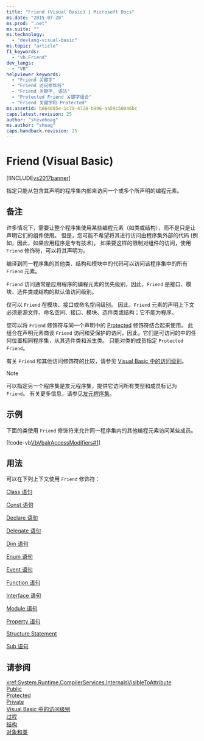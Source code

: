 ```yaml
---
title: "Friend (Visual Basic) | Microsoft Docs"
ms.date: "2015-07-20"
ms.prod: ".net"
ms.suite: ""
ms.technology: 
  - "devlang-visual-basic"
ms.topic: "article"
f1_keywords: 
  - "vb.Friend"
dev_langs: 
  - "VB"
helpviewer_keywords: 
  - "Friend 关键字"
  - "Friend 访问修饰符"
  - "Friend 关键字, 语法"
  - "Protected Friend 关键字组合"
  - "Friend 关键字和 Protected"
ms.assetid: b664605e-1c79-4728-b996-aa59c50846bc
caps.latest.revision: 25
author: "stevehoag"
ms.author: "shoag"
caps.handback.revision: 25
---
```

# Friend (Visual Basic)
[!INCLUDE[vs2017banner](../../../visual-basic/includes/vs2017banner.md)]

指定只能从包含其声明的程序集内部来访问一个或多个所声明的编程元素。  
  
## 备注  
 许多情况下，需要让整个程序集使用某些编程元素（如类或结构），而不是只是让声明它们的组件使用。  但是，您可能不希望将其进行访问由程序集外部的代码 \(例如，因此，如果应用程序是专有技术\)。  如果要这样的限制对组件的访问，使用 `Friend` 修饰符，可以将其声明为。  
  
 编译到同一程序集的其他类、结构和模块中的代码可以访问该程序集中的所有 `Friend` 元素。  
  
 `Friend` 访问通常是应用程序的编程元素的优先级别，因此，`Friend` 是接口、模块、选件类或结构的默认值访问级别。  
  
 仅可以 `Friend` 在模块、接口或命名空间级别。  因此，`Friend` 元素的声明上下文必须是源文件、命名空间、接口、模块、选件类或结构；它不能为程序。  
  
 您可以将 `Friend` 修饰符与同一个声明中的 [Protected](../../../visual-basic/language-reference/modifiers/protected.md) 修饰符结合起来使用。  此组合在声明元素商谈 `Friend` 访问和受保护的访问，因此，它们是可访问的中的任何位置相同程序集，从其选件类和派生类。  只能对类的成员指定 `Protected Friend`。  
  
 有关 `Friend` 和其他访问修饰符的比较，请参见 [Visual Basic 中的访问级别](../../../visual-basic/programming-guide/language-features/declared-elements/access-levels.md)。  
  
> [!NOTE]
>  可以指定另一个程序集是友元程序集，提供它访问所有类型和成员标记为 `Friend`。  有关更多信息，请参见[友元程序集](../Topic/Friend%20Assemblies%20\(C%23%20and%20Visual%20Basic\).md)。  
  
## 示例  
 下面的类使用 `Friend` 修饰符来允许同一程序集内的其他编程元素访问某些成员。  
  
 [!code-vb[VbVbalrAccessModifiers#1](../../../visual-basic/language-reference/modifiers/codesnippet/VisualBasic/friend_1.vb)]  
  
## 用法  
 可以在下列上下文使用 `Friend` 修饰符：  
  
 [Class 语句](../../../visual-basic/language-reference/statements/class-statement.md)  
  
 [Const 语句](../../../visual-basic/language-reference/statements/const-statement.md)  
  
 [Declare 语句](../../../visual-basic/language-reference/statements/declare-statement.md)  
  
 [Delegate 语句](../../../visual-basic/language-reference/statements/delegate-statement.md)  
  
 [Dim 语句](../../../visual-basic/language-reference/statements/dim-statement.md)  
  
 [Enum 语句](../../../visual-basic/language-reference/statements/enum-statement.md)  
  
 [Event 语句](../../../visual-basic/language-reference/statements/event-statement.md)  
  
 [Function 语句](../../../visual-basic/language-reference/statements/function-statement.md)  
  
 [Interface 语句](../../../visual-basic/language-reference/statements/interface-statement.md)  
  
 [Module 语句](../../../visual-basic/language-reference/statements/module-statement.md)  
  
 [Property 语句](../../../visual-basic/language-reference/statements/property-statement.md)  
  
 [Structure Statement](../../../visual-basic/language-reference/statements/structure-statement.md)  
  
 [Sub 语句](../../../visual-basic/language-reference/statements/sub-statement.md)  
  
## 请参阅  
 <xref:System.Runtime.CompilerServices.InternalsVisibleToAttribute>   
 [Public](../../../visual-basic/language-reference/modifiers/public.md)   
 [Protected](../../../visual-basic/language-reference/modifiers/protected.md)   
 [Private](../../../visual-basic/language-reference/modifiers/private.md)   
 [Visual Basic 中的访问级别](../../../visual-basic/programming-guide/language-features/declared-elements/access-levels.md)   
 [过程](../../../visual-basic/programming-guide/language-features/procedures/index.md)   
 [结构](../../../visual-basic/programming-guide/language-features/data-types/structures.md)   
 [对象和类](../../../visual-basic/programming-guide/language-features/objects-and-classes/index.md)